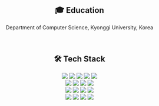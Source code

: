 <div align="center">

## 🎓 Education
Department of Computer Science, Kyonggi University, Korea
<br><br><br>

## 🛠️ Tech Stack
<img src="https://img.shields.io/badge/HTML-E34F26?style=flat&logo=html5&logoColor=white"/>
<img src="https://img.shields.io/badge/CSS-1572B6?style=flat&logo=css3&logoColor=white"/>
<img src="https://img.shields.io/badge/JavaScript-F7DF1E?style=flat&logo=javascript&logoColor=black"/>
<img src="https://img.shields.io/badge/React-61DAFB?style=flat&logo=React&logoColor=black"/>
<img src="https://img.shields.io/badge/JAVA-0098FF?style=flat&logo=java&logoColor=white">
<br>
<img src="https://img.shields.io/badge/MySQL-4479A1?style=flat&logo=mysql&logoColor=white"/>
<img src="https://img.shields.io/badge/Firebase-FFCA28?style=fla&logo=firebase&logoColor=white"/>
<img src="https://img.shields.io/badge/Redis-DC382D?style=flat&logo=Redis&logoColor=white"/>
<img src="https://img.shields.io/badge/Apache Hadoop-66CCFF?style=flat&logo=apachehadoop&logoColor=white"/>
<br>
<img src="https://img.shields.io/badge/Spring-6DB33F?style=flat&logo=firebase&logoColor=white"/>
<img src="https://img.shields.io/badge/docker-%230db7ed.svg?style=flat&logo=docker&logoColor=white">
<img src="https://img.shields.io/badge/AWS-232F3E?style=flat&logo=amazonaws&logoColor=white"/>
<img src="https://img.shields.io/badge/GitHub Actions-2088FF?style=flat&logo=GitHub Actions&logoColor=white">
<br>
<img src="https://img.shields.io/badge/Dart-0175C2?style=flat&logo=dart&logoColor=white"/>
<img src="https://img.shields.io/badge/Flutter-02569B?style=flat&logo=flutter&logoColor=white"/>
<img src="https://img.shields.io/badge/Python-3776AB?style=flat&logo=python&logoColor=white"/>
<img src="https://img.shields.io/badge/Google Colab-F9AB00?style=flat&logo=googlecolab&logoColor=white"/>
<br><br><br><br><br><br>

</div>
